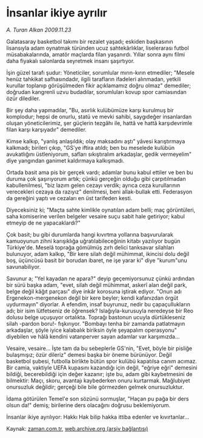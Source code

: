 # İnsanlar ikiye ayrılır

*A. Turan Alkan 2009.11.23*

<tr><td class="metin" colspan="2" style="padding-top: 20px; padding-left: 5px; ">Galatasaray basketbol takımı bir rezalet yaşadı; eskiden başkasının lisansıyla adam oynatmak türünden ucuz sahtekârlıklar, liselerarası futbol müsabakalarında, amatör maçlarda filan yaşanırdı. Yıllar sonra aynı filmi daha fiyakalı salonlarda seyretmek insanı şaşırtıyor.</td></tr><tr><td class="metin" colspan="2" style="padding-top: 20px; padding-left: 5px; "><p>İşin güzel tarafı şudur: Yöneticiler, sorumlular mırın-kırın etmediler; "Mesele henüz tahkikat safhasındadır, ilgili tarafların ifadeleri alınmadan, yetkili kurullar toplanıp görüşülmeden fikir açıklamamız doğru olmaz" demediler; doğrudan kangrenli uzvu budadılar, sorumluları kovup spor camiasından özür dilediler.
<p> Bir şey daha yapmadılar, "Bu, asırlık kulübümüze karşı kurulmuş bir komplodur; hepsi de onurlu, statü ve mevki sahibi, saygıdeğer insanlardan oluşan yöneticilerimiz, şer güçlerin tezgâhı ile, hattâ ve hattâ karşıdevrimle filan karşı karşıyadır" demediler.
<p> Kimse kalkıp, "yanlış anlaşıldık; olay maksadını aştı" yâvesi karıştırmaya kalkmadı; birileri çıkıp, "GS'ye iftira atıldı; ben bu meselede kulübün avukatlığını üstleniyorum, safları sıkıştıralım arkadaşlar, gedik vermeyelim" diye yangından ganimet kaldırmaya kalkışmadı.
<p> Ortada basit ama pis bir gerçek vardı; adamlar bunu kabul ettiler ve ben bu duruma çok şaşırıyorum artık; çünkü gerçeğin olduğu gibi çarpıtılmadan kabullenilmesi, "biz lazım gelen cezayı verdik; ayrıca ceza kurullarının verecekleri cezaya da razıyız" denilmesi, beni allak-bullak etti. Federasyon da gereğini yaptı ve cezaları en üst tarifeden kesti.
<p> Diyeceksiniz ki; "Maçta sahte kimlikle oynatılan adam belli; maç görüntüleri, saha komiserine verilen belgeler vesaire suçu sabit hale getiriyor; kabul etmeyip de ne yapacaklardı?"
<p> Çok basit; bu gibi durumlarda hangi kıvırtma yollarına başvurularak kamuoyunun zihni karışıklığa uğratılabileceğinin kitabı yazılıyor bugün Türkiye'de. Meselâ toprağa gömülmüş zırh delici tanksavar silahları bulunuyor, adam kalkıp, "Bir kere silah değil mühimmat, ikincisi dolu değil boş, üçüncüsü basit bir borudan ibaret, ne işe yarar ki" diye "kurum"unu savunabiliyor.
<p> Savunur a; "Yel kayadan ne apara?" deyip geçemiyorsunuz çünkü ardından bir sürü başka adam, "evet, silah değil mühimmat, askerî alan değil park, belge değil kâğıt parçası" diye inkâr korosuna iştirak ediyor. "Onun adı Ergenekon-mergenekon değil bir kere beyler; kendi kafanızdan örgüt uydurmayın" diyorlar. A efendim, insaf buyrunuz, nedir bu çapaçullukların adı; bir isim lütfetseniz de öğrensek? Islağıyla-kurusuyla neredeyse bir Reo dolusu belge uçuşuyor ortalıkta. Toprağı bastonun ucuyla dürtükleseniz silah -pardon boru!- fışkırıyor. "Bombayı tenha bir zamanda patlatmayın arkadaşlar, şöyle iyice kalabalık biriksin öyle şeyapalım operasyonu" diyebilen ve hâlâ kendini vatanperver sayan adamlar var karşımızda...
<p> Vesaire, vesaire... İşte tam da bu sebeplerle GS'nin, "Evet, böyle bir pisliğe bulaşmışız; özür dileriz" demesi başka bir öneme bürünüyor. Değil basketbol şubesi, futbolla birlikte bütün spor kulübü kapatılsa canım acımaz. Bir camia, vaktiyle UEFA kupasını kazandığı için değil, "eğriye eğri" demesini bildiği, becerebildiği için değer kazanır; işte bu, adam gibi kaybetmesini de bilmektir: Maçı, skoru, avantajı kaybederken onuru kurtarmak. Mağlubiyet onursuzluk değildir; gerçeği bile bile görmezden gelmek onursuzluktur.
<p> İdama götürülen Temel'e son sözünü sormuşlar, "Haçan pu pağa bir ders olsun da!" demiş; birilerine ders olacağını doğrusu beklemiyorum.
<p> İnsanlar ikiye ayrılıyor: Hakkı Hak bilip hakka ittiba edenler ve kıvırtanlar... <br/></p></p></p></p></p></p></p></p></p></p></td></tr>

Kaynak: [zaman.com.tr](http://zaman.com.tr/yazar.do?yazino=919053), [web.archive.org (arşiv bağlantısı)](http://web.archive.org/web/20091214210221/http://zaman.com.tr:80/yazar.do?yazino=919053)
